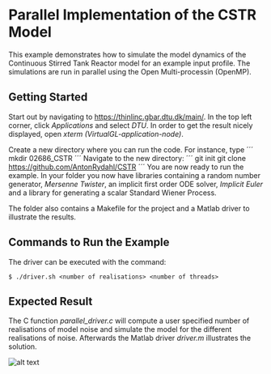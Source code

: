 Parallel Implementation of the CSTR Model
=========================================
This example demonstrates how to simulate the model dynamics of the Continuous Stirred Tank Reactor model for an example input profile. The simulations are run in parallel using the Open Multi-processin (OpenMP).

Getting Started
---------------
Start out by navigating to <https://thinlinc.gbar.dtu.dk/main/>. In the top left corner, click *Applications* and select *DTU*. In order to get the result nicely displayed, open *xterm (VirtualGL-application-node)*.

Create a new directory where you can run the code. For instance, type
´´´
mkdir 02686_CSTR
´´´
Navigate to the new directory:
´´´
git init
git clone https://github.com/AntonRydahl/CSTR
´´´
You are now ready to run the example. In your folder you now have libraries containing a random number generator, *Mersenne Twister*, an implicit first order ODE solver, *Implicit Euler* and a library for generating a scalar Standard Wiener Process.

The folder also contains a Makefile for the project and a Matlab driver to illustrate the results.

Commands to Run the Example
---------------------------
The driver can be executed with the command:
```
$ ./driver.sh <number of realisations> <number of threads>
```

Expected Result
---------------
The C function *parallel_driver.c* will compute a user specified number of realisations of model noise and simulate the model for the different realisations of noise. Afterwards the Matlab driver *driver.m* illustrates the solution.

![alt text](https://github.com/AntonRydahl/CSTR/implicit_explicit.png) 

